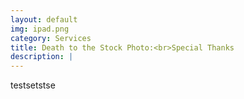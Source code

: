 ```yaml
---
layout: default
img: ipad.png
category: Services
title: Death to the Stock Photo:<br>Special Thanks
description: |
---
```

 testsetstse